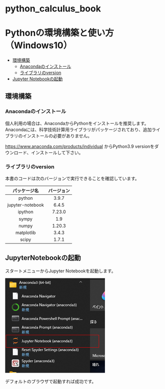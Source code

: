 # python_calculus_book

# Pythonの環境構築と使い方（Windows10）

- [環境構築](##環境構築)
    - [Anacondaのインストール](###Anacondaのインストール)
    - [ライブラリのversion](###ライブラリのversion)
- [Jupyter Notebookの起動](##JupyterNotebookの起動)

## 環境構築

### Anacondaのインストール

個人利用の場合は、AnacondaからPythonをインストールを推奨します。
Anacondaには、科学技術計算用ライブラリがパッケージされており、追加ライブラリのインストールの必要がありません。

https://www.anaconda.com/products/individual
からPython3.9 versionをダウンロード、インストールして下さい。

### ライブラリのversion

本書のコードは次のバージョンで実行できることを確認しています。

|パッケージ名|バージョン|
|:-:|:-:|
|python|3.9.7|
|jupyter-notebook|6.4.5|
|ipython|7.23.0|
|sympy|1.9|
|numpy|1.20.3|
|matplotlib|3.4.3|
|scipy|1.7.1|


## JupyterNotebookの起動

スタートメニューからJupyter Notebookを起動します。

![](img/notebook.png)

デフォルトのブラウザで起動すれば成功です。
